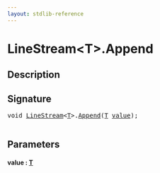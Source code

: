 ```yaml
---
layout: stdlib-reference
---
```


# LineStream\<T\>\.Append

## Description





## Signature 

<pre>
<span class="code_keyword">void</span> <a href="index.md" class="code_type">LineStream</a>&lt;<a href="index.md#typeparam-T" class="code_type">T</a>&gt;.<a href="append-0.md">Append</a>(<a href="index.md#typeparam-T" class="code_type">T</a> <a href="append-0.md#decl-value" class="code_param">value</a>);

</pre>

## Parameters

####  <a id="decl-value"></a>value  : [T](index.md#typeparam-T)


<script>
// Fix .md links to .html when on ReadTheDocs
if (window.location.hostname.includes('readthedocs') || 
    window.location.hostname.includes('rtfd.io')) {
  document.addEventListener('DOMContentLoaded', function() {
    const links = document.querySelectorAll('a');
    links.forEach(link => {
      if (link.getAttribute('href') && link.getAttribute('href').endsWith('.md')) {
        link.href = link.href.replace(/\.md($|#|\?)/, '.html$1');
      }
    });
  });
}
</script>

